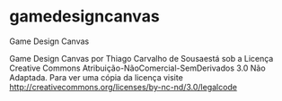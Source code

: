 # gamedesigncanvas
Game Design Canvas

Game Design Canvas por Thiago Carvalho de Sousaestá sob a Licença 
Creative Commons Atribuição-NãoComercial-SemDerivados 3.0 Não Adaptada.
Para ver uma cópia da licença visite http://creativecommons.org/licenses/by-nc-nd/3.0/legalcode
